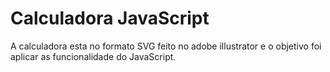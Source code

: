 # Calculadora JavaScript

A calculadora esta no formato SVG feito no adobe illustrator e o objetivo foi aplicar as funcionalidade do JavaScript.

